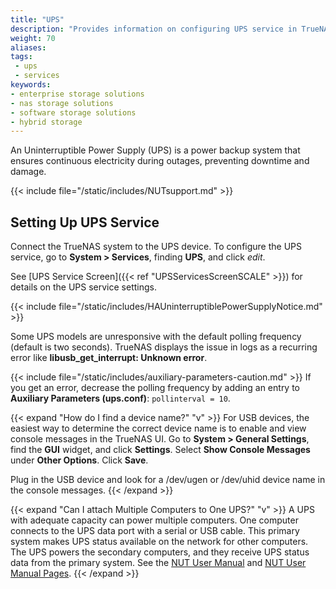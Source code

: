 ```yaml
---
title: "UPS"
description: "Provides information on configuring UPS service in TrueNAS."
weight: 70
aliases: 
tags:
 - ups
 - services
keywords:
- enterprise storage solutions
- nas storage solutions
- software storage solutions
- hybrid storage
---
```


An Uninterruptible Power Supply (UPS) is a power backup system that ensures continuous electricity during outages, preventing downtime and damage.

{{< include file="/static/includes/NUTsupport.md" >}}

## Setting Up UPS Service

Connect the TrueNAS system to the UPS device. To configure the UPS service, go to **System > Services**, finding **UPS**, and click <i class="material-icons" aria-hidden="true" title="Configure">edit</i>.

See [UPS Service Screen]({{< ref "UPSServicesScreenSCALE" >}}) for details on the UPS service settings.

{{< include file="/static/includes/HAUninterruptiblePowerSupplyNotice.md" >}}

Some UPS models are unresponsive with the default polling frequency (default is two seconds).
TrueNAS displays the issue in logs as a recurring error like **libusb_get_interrupt: Unknown error**.

{{< include file="/static/includes/auxiliary-parameters-caution.md" >}}
If you get an error, decrease the polling frequency by adding an entry to **Auxiliary Parameters (ups.conf)**: `pollinterval = 10`.

{{< expand "How do I find a device name?" "v" >}}
For USB devices, the easiest way to determine the correct device name is to enable and view console messages in the TrueNAS UI.
Go to **System > General Settings**, find the **GUI** widget, and click **Settings**.
Select **Show Console Messages** under **Other Options**.
Click **Save**.

Plug in the USB device and look for a <file>/dev/ugen</file> or <file>/dev/uhid</file> device name in the console messages.
{{< /expand >}}

{{< expand "Can I attach Multiple Computers to One UPS?" "v" >}}
A UPS with adequate capacity can power multiple computers.
One computer connects to the UPS data port with a serial or USB cable.
This primary system makes UPS status available on the network for other computers.
The UPS powers the secondary computers, and they receive UPS status data from the primary system.
See the [NUT User Manual](https://networkupstools.org/docs/user-manual.chunked/index.html) and [NUT User Manual Pages](https://networkupstools.org/docs/man/index.html#User_man).
{{< /expand >}}
